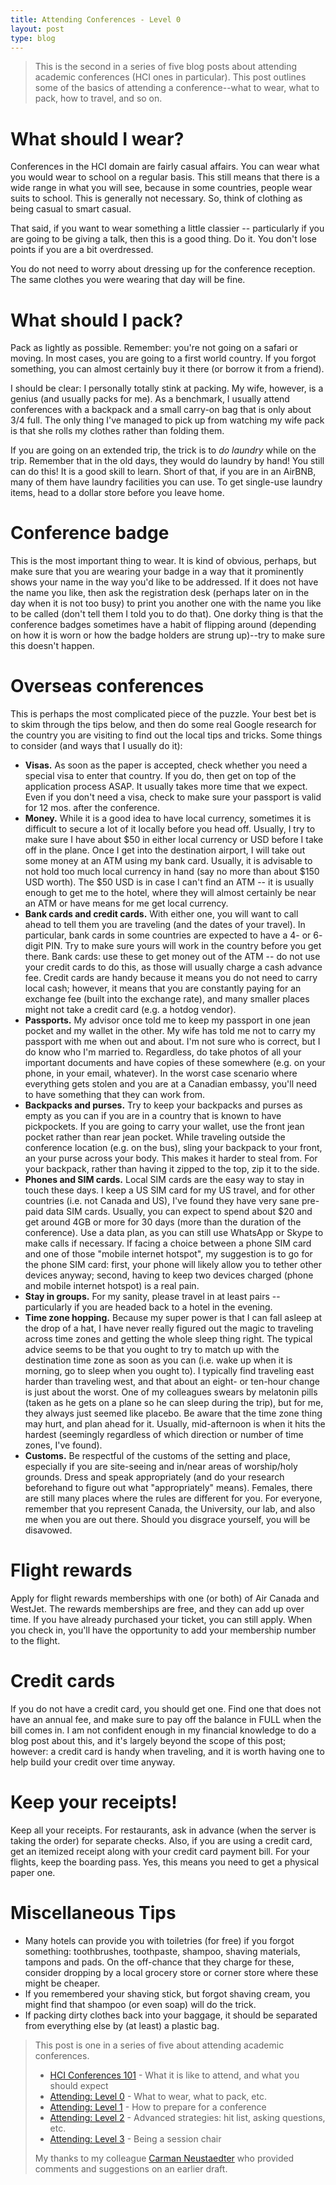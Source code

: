 ```yaml
---
title: Attending Conferences - Level 0
layout: post
type: blog
---
```


> This is the second in a series of five blog posts about attending academic conferences (HCI ones in particular). This post outlines some of the basics of attending a conference--what to wear, what to pack, how to travel, and so on.

# What should I wear?

Conferences in the HCI domain are fairly casual affairs. You can wear what you would wear to school on a regular basis. This still means that there is a wide range in what you will see, because in some countries, people wear suits to school. This is generally not necessary. So, think of clothing as being casual to smart casual.

That said, if you want to wear something a little classier -- particularly if you are going to be giving a talk, then this is a good thing. Do it. You don't lose points if you are a bit overdressed.

You do not need to worry about dressing up for the conference reception. The same clothes you were wearing that day will be fine.

# What should I pack?

Pack as lightly as possible. Remember: you're not going on a safari or moving. In most cases, you are going to a first world country. If you forgot something, you can almost certainly buy it there (or borrow it from a friend).

I should be clear: I personally totally stink at packing. My wife, however, is a genius (and usually packs for me). As a benchmark, I usually attend conferences with a backpack and a small carry-on bag that is only about 3/4 full. The only thing I've managed to pick up from watching my wife pack is that she rolls my clothes rather than folding them.

If you are going on an extended trip, the trick is to _do laundry_ while on the trip. Remember that in the old days, they would do laundry by hand! You still can do this! It is a good skill to learn. Short of that, if you are in an AirBNB, many of them have laundry facilities you can use. To get single-use laundry items, head to a dollar store before you leave home.

# Conference badge

This is the most important thing to wear. It is kind of obvious, perhaps, but make sure that you are wearing your badge in a way that it prominently shows your name in the way you'd like to be addressed. If it does not have the name you like, then ask the registration desk (perhaps later on in the day when it is not too busy) to print you another one with the name you like to be called (don't tell them I told you to do that). One dorky thing is that the conference badges sometimes have a habit of flipping around (depending on how it is worn or how the badge holders are strung up)--try to make sure this doesn't happen.

# Overseas conferences

This is perhaps the most complicated piece of the puzzle. Your best bet is to skim through the tips below, and then do some real Google research for the country you are visiting to find out the local tips and tricks. Some things to consider (and ways that I usually do it):

* **Visas.** As soon as the paper is accepted, check whether you need a special visa to enter that country. If you do, then get on top of the application process ASAP. It usually takes more time that we expect. Even if you don't need a visa, check to make sure your passport is valid for 12 mos. after the conference.
* **Money.** While it is a good idea to have local currency, sometimes it is difficult to secure a lot of it locally before you head off. Usually, I try to make sure I have about $50 in either local currency or USD before I take off in the plane. Once I get into the destination airport, I will take out some money at an ATM using my bank card. Usually, it is advisable to not hold too much local currency in hand (say no more than about $150 USD worth). The $50 USD is in case I can't find an ATM -- it is usually enough to get me to the hotel, where they will almost certainly be near an ATM or have means for me get local currency.
* **Bank cards and credit cards.** With either one, you will want to call ahead to tell them you are traveling (and the dates of your travel). In particular, bank cards in some countries are expected to have a 4- or 6- digit PIN. Try to make sure yours will work in the country before you get there. Bank cards: use these to get money out of the ATM -- do not use your credit cards to do this, as those will usually charge a cash advance fee. Credit cards are handy because it means you do not need to carry local cash; however, it means that you are constantly paying for an exchange fee (built into the exchange rate), and many smaller places might not take a credit card (e.g. a hotdog vendor).
* **Passports.** My advisor once told me to keep my passport in one jean pocket and my wallet in the other. My wife has told me not to carry my passport with me when out and about. I'm not sure who is correct, but I do know who I'm married to. Regardless, do take photos of all your important documents and have copies of these somewhere (e.g. on your phone, in your email, whatever). In the worst case scenario where everything gets stolen and you are at a Canadian embassy, you'll need to have something that they can work from.
* **Backpacks and purses.** Try to keep your backpacks and purses as empty as you can if you are in a country that is known to have pickpockets. If you are going to carry your wallet, use the front jean pocket rather than rear jean pocket. While traveling outside the conference location (e.g. on the bus), sling your backpack to your front, an your purse across your body. This makes it harder to steal from. For your backpack, rather than having it zipped to the top, zip it to the side.
* **Phones and SIM cards.** Local SIM cards are the easy way to stay in touch these days. I keep a US SIM card for my US travel, and for other countries (i.e. not Canada and US), I've found they have very sane pre-paid data SIM cards. Usually, you can expect to spend about $20 and get around 4GB or more for 30 days (more than the duration of the conference). Use a data plan, as you can still use WhatsApp or Skype to make calls if necessary. If facing a choice between a phone SIM card and one of those "mobile internet hotspot", my suggestion is to go for the phone SIM card: first, your phone will likely allow you to tether other devices anyway; second, having to keep two devices charged (phone and mobile internet hotspot) is a real pain. 
* **Stay in groups.** For my sanity, please travel in at least pairs -- particularly if you are headed back to a hotel in the evening.
* **Time zone hopping.** Because my super power is that I can fall asleep at the drop of a hat, I have never really figured out the magic to traveling across time zones and getting the whole sleep thing right. The typical advice seems to be that you ought to try to match up with the destination time zone as soon as you can (i.e. wake up when it is morning, go to sleep when you ought to). I typically find traveling east harder than traveling west, and that about an eight- or ten-hour change is just about the worst. One of my colleagues swears by melatonin pills (taken as he gets on a plane so he can sleep during the trip), but for me, they always just seemed like placebo. Be aware that the time zone thing may hurt, and plan ahead for it. Usually, mid-afternoon is when it hits the hardest (seemingly regardless of which direction or number of time zones, I've found).
* **Customs.** Be respectful of the customs of the setting and place, especially if you are site-seeing and in/near areas of worship/holy grounds. Dress and speak appropriately (and do your research beforehand to figure out what "appropriately" means). Females, there are still many places where the rules are different for you. For everyone, remember that you represent Canada, the University, our lab, and also me when you are out there. Should you disgrace yourself, you will be disavowed.

# Flight rewards

Apply for flight rewards memberships with one (or both) of Air Canada and WestJet. The rewards memberships are free, and they can add up over time. If you have already purchased your ticket, you can still apply. When you check in, you'll have the opportunity to add your membership number to the flight.

# Credit cards

If you do not have a credit card, you should get one. Find one that does not have an annual fee, and make sure to pay off the balance in FULL when the bill comes in. I am not confident enough in my financial knowledge to do a blog post about this, and it's largely beyond the scope of this post; however: a credit card is handy when traveling, and it is worth having one to help build your credit over time anyway.

# Keep your receipts!

Keep all your receipts. For restaurants, ask in advance (when the server is taking the order) for separate checks. Also, if you are using a credit card, get an itemized receipt along with your credit card payment bill. For your flights, keep the boarding pass. Yes, this means you need to get a physical paper one.

# Miscellaneous Tips

* Many hotels can provide you with toiletries (for free) if you forgot something: toothbrushes, toothpaste, shampoo, shaving materials, tampons and pads. On the off-chance that they charge for these, consider dropping by a local grocery store or corner store where these might be cheaper.
* If you remembered your shaving stick, but forgot shaving cream, you might find that shampoo (or even soap) will do the trick.
* If packing dirty clothes back into your baggage, it should be separated from everything else by (at least) a plastic bag.

> This post is one in a series of five about attending academic conferences.
> 
> * [HCI Conferences 101](http://ricelab.cpsc.ucalgary.ca/blog/2016/hci-conferences-101/) - What it is like to attend, and what you should expect
> * [Attending: Level 0](http://ricelab.cpsc.ucalgary.ca/blog/2016/attending-conferences-level-0/) - What to wear, what to pack, etc.
> * [Attending: Level 1](http://ricelab.cpsc.ucalgary.ca/blog/2016/attending-conferences-level-1/) - How to prepare for a conference
> * [Attending: Level 2](http://ricelab.cpsc.ucalgary.ca/blog/2016/attending-conferences-level-2/) - Advanced strategies: hit list, asking questions, etc.
> * [Attending: Level 3](http://ricelab.cpsc.ucalgary.ca/blog/2016/attending-conferences-level-3/) - Being a session chair
> 
> My thanks to my colleague [Carman Neustaedter](http://carmster.com) who provided comments and suggestions on an earlier draft.

